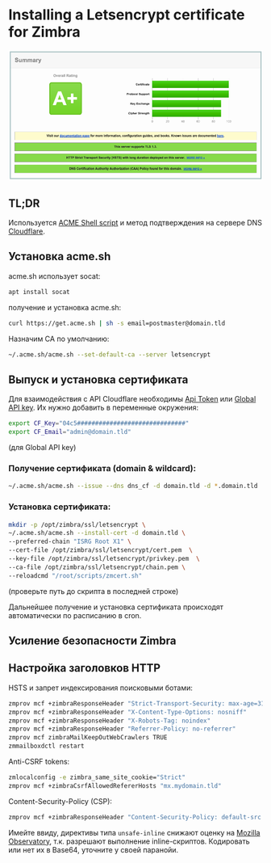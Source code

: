 # Installing a Letsencrypt certificate for Zimbra

![SSL Labs](./ssllabs.png)

## TL;DR
Используется [ACME Shell script](https://acme.sh) и метод подтверждения на сервере DNS [Cloudflare](https://cloudflare.com).

## Установка acme.sh 

acme.sh использует socat:

```bash
apt install socat
```
получение и установка acme.sh:

```bash
curl https://get.acme.sh | sh -s email=postmaster@domain.tld
```
Назначим CA по умолчанию:

```bash
~/.acme.sh/acme.sh --set-default-ca --server letsencrypt
```

## Выпуск и установка сертификата
Для взаимодействия с API Cloudflare необходимы [Api Token](https://developers.cloudflare.com/fundamentals/api/get-started/create-token/) или [Global API key](https://developers.cloudflare.com/fundamentals/api/get-started/keys/). Их нужно добавить в переменные окружения:

```bash
export CF_Key="04c5##############################"
export CF_Email="admin@domain.tld"
```
(для Global API key)

### Получение сертификата (domain & wildcard):

```bash
~/.acme.sh/acme.sh --issue --dns dns_cf -d domain.tld -d *.domain.tld
```

### Установка сертификата:

```bash
mkdir -p /opt/zimbra/ssl/letsencrypt \
~/.acme.sh/acme.sh --install-cert -d domain.tld \
--preferred-chain "ISRG Root X1" \
--cert-file /opt/zimbra/ssl/letsencrypt/cert.pem  \
--key-file /opt/zimbra/ssl/letsencrypt/privkey.pem  \
--ca-file /opt/zimbra/ssl/letsencrypt/chain.pem \
--reloadcmd "/root/scripts/zmcert.sh"
```
(проверьте путь до скрипта в последней строке)

Дальнейшее получение и установка сертификата происходят автоматически по расписанию в cron.

## Усиление безопасности Zimbra

## Настройка заголовков HTTP

HSTS и запрет индексирования поисковыми ботами:

```bash
zmprov mcf +zimbraResponseHeader "Strict-Transport-Security: max-age=31536000; includeSubDomains"
zmprov mcf +zimbraResponseHeader "X-Content-Type-Options: nosniff"
zmprov mcf +zimbraResponseHeader "X-Robots-Tag: noindex"
zmprov mcf +zimbraResponseHeader "Referrer-Policy: no-referrer"
zmprov mcf zimbraMailKeepOutWebCrawlers TRUE
zmmailboxdctl restart
```
Anti-CSRF tokens:

```bash
zmlocalconfig -e zimbra_same_site_cookie="Strict"
zmprov mcf +zimbraCsrfAllowedRefererHosts "mx.mydomain.tld"
```

Content-Security-Policy (CSP):

```bash
zmprov mcf +zimbraResponseHeader "Content-Security-Policy: default-src https: 'self' 'unsafe-inline'; script-src https: 'self' 'unsafe-inline' 'unsafe-eval'; object-src 'none'; img-src 'self' data:"
```
Имейте ввиду, директивы типа `unsafe-inline` снижают оценку на [Mozilla Observatory](https://observatory.mozilla.org), т.к. разрешают выполнение inline-скриптов. Кодировать или нет их в Base64, уточните у своей паранойи.




